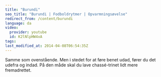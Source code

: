 ```yaml
---
title: "Burundi"
seo_title: "Burundi | Fodboldrytmer | Opvarmningsøvelse"
redirect_from: /content/burundi
language: da
video:
  provider: youtube
  id: K2lNlpHW4xA
tags:
last_modified_at: 2014-04-08T06:54:35Z
---
```


Samme som ovenstående. Men i stedet for at føre benet udad, fører du det
udefra og indad. På den måde skal du lave chassé-trinet lidt mere fremadrettet.
